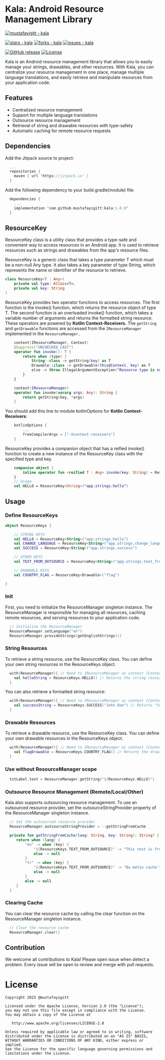 # Kala: Android Resource Management Library
[![mustafayigitt - kala](https://img.shields.io/static/v1?label=mustafayigitt&message=kala&color=blue&logo=github)](https://github.com/mustafayigitt/kala "Go to GitHub repo")

[![stars - kala](https://img.shields.io/github/stars/mustafayigitt/kala?style=social)](https://github.com/mustafayigitt/kala)
[![forks - kala](https://img.shields.io/github/forks/mustafayigitt/kala?style=social)](https://github.com/mustafayigitt/kala)
[![issues - kala](https://img.shields.io/github/issues/mustafayigitt/kala)](https://github.com/mustafayigitt/kala/issues)

[![GitHub release](https://img.shields.io/github/release/mustafayigitt/kala?include_prereleases=&sort=semver&color=blue)](https://github.com/mustafayigitt/kala/releases/)
[![License](https://img.shields.io/badge/License-Apache-blue)](#license)

Kala is an Android resource management library that allows you to easily manage your strings, drawables, and other resources. With Kala, you can centralize your resource management in one place, manage multiple language translations, and easily retrieve and manipulate resources from your application code.

## Features
  - Centralized resource management
  - Support for multiple language translations
  - Outsource resource management
  - Retrieval of string and drawable resources with type-safety
  - Automatic caching for remote resource requests

## Dependencies
Add the Jitpack source to project:
```kotlin
  ...
  repositories {
    maven { url 'https://jitpack.io' } 
  }
```

Add the following dependency to your build.gradle(module) file:
```kotlin
  dependencies {
    ...
    implementation 'com.github.mustafayigitt:kala:1.0.0'
  }
```

## ResourceKey
ResourceKey class is a utility class that provides a type-safe and convenient way to access resources in an Android app. It is used to retrieve resources such as strings and drawables from the app's resource files.

ResourceKey is a generic class that takes a type parameter T which must be a non-null Any type. It also takes a key parameter of type String, which represents the name or identifier of the resource to retrieve.
```kotlin
class ResourceKey<T : Any>(
    private val type: KClass<T>,
    private val key: String
)
```
ResourceKey provides two operator functions to access resources. The first function is the invoke() function, which returns the resource object of type T. The second function is an overloaded invoke() function, which takes a variable number of arguments and returns the formatted string resource.
These operators are powered by **Kotlin Context-Receivers.**
The `getString` and `getDrawable` functions are accessed from the `IResourceManager` implemented in the `ResourceManager.`
```kotlin
    context(IResourceManager, Context)
    @Suppress("UNCHECKED_CAST")
    operator fun invoke(): T {
        return when (type) {
            String::class -> getString(key) as T
            Drawable::class -> getDrawable(this@Context, key) as T
            else -> throw IllegalArgumentException("Resource type is not supported")
        }
    }

    context(IResourceManager)
    operator fun invoke(vararg args: Any): String {
        return getString(key, *args)
    }
```
You should add this line to module kotlinOptions for **Kotlin Context-Receivers**:
```kotlin
    kotlinOptions {
        ...
        freeCompilerArgs = ["-Xcontext-receivers"]
    }
```

ResourceKey provides a companion object that has a reified invoke() function to create a new instance of the ResourceKey class with the specified type and key.
```kotlin
    companion object {
        inline operator fun <reified T : Any> invoke(key: String) = ResourceKey(T::class, key)
    }
    // Usage
    val HELLO = ResourceKey<String>("app.strings.hello")    
```


## Usage
### Define ResourceKeys
```kotlin
object ResourceKeys {

    // STRING KEYS
    val HELLO = ResourceKey<String>("app.strings.hello")
    val CHANGE_LANGUAGE = ResourceKey<String>("app.strings.change_language")
    val SUCCESS = ResourceKey<String>("app.strings.success")

    // OTHER KEYS
    val TEXT_FROM_OUTSOURCE = ResourceKey<String>("app.strings.text_from_outsource")

    // DRAWABLE KEYS
    val COUNTRY_FLAG = ResourceKey<Drawable>("flag")

}
```

### Init
First, you need to initialize the ResourceManager singleton instance. The ResourceManager is responsible for managing all resources, caching remote resources, and serving resources to your application code.
```kotlin
  // Initialize the ResourceManager
  ResourceManager.setLanguage("en")
  ResourceManager.provideStrings(getEnglishStrings())
```
### String Resources
To retrieve a string resource, use the ResourceKey<String> class. You can define your own string resources in the ResourceKeys object.
```kotlin
  with(ResourceManager){ // Need to IResourceManager as context (Context-Receivers) 
    val helloString = ResourceKeys.HELLO() // Returns the string resource with key "app.strings.hello"
  }
```
You can also retrieve a formatted string resource:
```kotlin
  with(ResourceManager){ // Need to IResourceManager as context (Context-Receivers)
    val successString = ResourceKeys.SUCCESS("John Doe") // Returns "Success, John Doe!"
  }
```
### Drawable Resources
To retrieve a drawable resource, use the ResourceKey<Drawable> class. You can define your own drawable resources in the ResourceKeys object.
```kotlin
  with(ResourceManager){ // Need to IResourceManager as context (Context-Receivers)
    val flagDrawable = ResourceKeys.COUNTRY_FLAG() // Returns the drawable resource with key "flag"
  }
```

### Use without ResourceManager scope
```kotlin
  txtLabel.text = ResourceManager.getString("${ResourceKeys.HELLO}")
```

### Outsource Resource Management (Remote/Local/Other)
Kala also supports outsourcing resource management. To use an outsourced resource provider, set the outsourceStringProvider property of the ResourceManager singleton instance.
```kotlin
  // Set the outsourced resource provider
  ResourceManager.outsourceStringProvider = ::getStringFromCache

  private fun getStringFromCache(lang: String, key: String): String? {
     return when (lang) {
         "en" -> when (key) {
             "${ResourceKeys.TEXT_FROM_OUTSOURCE}" -> "This text is from cache."
             else -> null
         }
         "tr" -> when (key) {
             "${ResourceKeys.TEXT_FROM_OUTSOURCE}" -> "Bu metin cache'ten alındı."
             else -> null
         }
         else -> null
     }
  } 


```
### Clearing Cache
You can clear the resource cache by calling the clear function on the ResourceManager singleton instance.
```kotlin
  // Clear the resource cache
  ResourceManager.clear()
```
## Contribution
We welcome all contributions to Kala! 
Please open issue when detect a problem. Every issue will be open to review and merge with pull requests. 

License
=======
    Copyright 2023 @mustafayigitt

    Licensed under the Apache License, Version 2.0 (the "License");
    you may not use this file except in compliance with the License.
    You may obtain a copy of the License at

       http://www.apache.org/licenses/LICENSE-2.0

    Unless required by applicable law or agreed to in writing, software
    distributed under the License is distributed on an "AS IS" BASIS,
    WITHOUT WARRANTIES OR CONDITIONS OF ANY KIND, either express or implied.
    See the License for the specific language governing permissions and
    limitations under the License.
